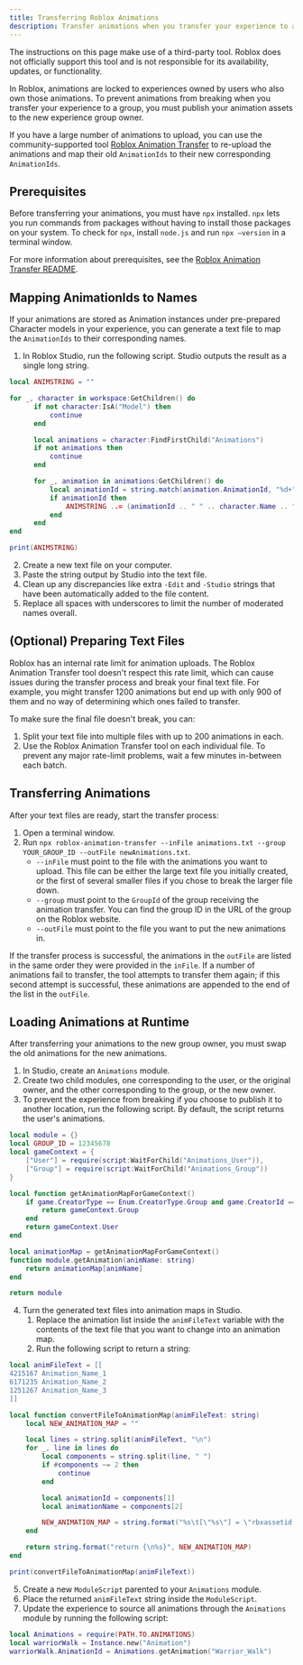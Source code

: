 ```yaml
---
title: Transferring Roblox Animations
description: Transfer animations when you transfer your experience to a new group owner.
---
```


<Alert severity="info">
The instructions on this page make use of a third-party tool. Roblox does not officially support this tool and is not responsible for its availability, updates, or functionality.
</Alert>

In Roblox, animations are locked to experiences owned by users who also own those animations. To prevent animations from breaking when you transfer your experience to a group, you must publish your animation assets to the new experience group owner.

If you have a large number of animations to upload, you can use the community-supported tool [Roblox Animation Transfer](https://github.com/evaera/roblox-animation-transfer) to re-upload the animations and map their old `AnimationIds` to their new corresponding `AnimationIds`.

## Prerequisites

Before transferring your animations, you must have `npx` installed. `npx` lets you run commands from packages without having to install those packages on your system. To check for `npx`, install `node.js` and run `npx –version` in a terminal window.

For more information about prerequisites, see the [Roblox Animation Transfer README](https://github.com/evaera/roblox-animation-transfer?tab=readme-ov-file#roblosecurity).

## Mapping AnimationIds to Names

If your animations are stored as Animation instances under pre-prepared Character models in your experience, you can generate a text file to map the `AnimationIds` to their corresponding names.

1. In Roblox Studio, run the following script. Studio outputs the result as a single long string.

```lua
local ANIMSTRING = ""

for _, character in workspace:GetChildren() do
	  if not character:IsA("Model") then
		  continue
	  end

	  local animations = character:FindFirstChild("Animations")
	  if not animations then
		  continue
	  end

	  for _, animation in animations:GetChildren() do
		  local animationId = string.match(animation.AnimationId, "%d+")
		  if animationId then
			  ANIMSTRING ..= (animationId .. " " .. character.Name .. "_" .. string.gsub(animation.Name, " ", "_") .. "\n")
		  end
	  end
end

print(ANIMSTRING)
```

2. Create a new text file on your computer.
3. Paste the string output by Studio into the text file.
4. Clean up any discrepancies like extra `-Edit` and `-Studio` strings that have been automatically added to the file content.
5. Replace all spaces with underscores to limit the number of moderated names overall.

## (Optional) Preparing Text Files

Roblox has an internal rate limit for animation uploads. The Roblox Animation Transfer tool doesn't respect this rate limit, which can cause issues during the transfer process and break your final text file. For example, you might transfer 1200 animations but end up with only 900 of them and no way of determining which ones failed to transfer.

To make sure the final file doesn't break, you can:

1. Split your text file into multiple files with up to 200 animations in each.
2. Use the Roblox Animation Transfer tool on each individual file. To prevent any major rate-limit problems, wait a few minutes in-between each batch.

## Transferring Animations

After your text files are ready, start the transfer process:

1. Open a terminal window.
2. Run `npx roblox-animation-transfer --inFile animations.txt --group YOUR_GROUP_ID --outFile newAnimations.txt`.
   - `--inFile` must point to the file with the animations you want to upload. This file can be either the large text file you initially created, or the first of several smaller files if you chose to break the larger file down.
   - `--group` must point to the `GroupId` of the group receiving the animation transfer. You can find the group ID in the URL of the group on the Roblox website.
   - `--outFile` must point to the file you want to put the new animations in.

If the transfer process is successful, the animations in the `outFile` are listed in the same order they were provided in the `inFile`. If a number of animations fail to transfer, the tool attempts to transfer them again; if this second attempt is successful, these animations are appended to the end of the list in the `outFile`.

## Loading Animations at Runtime

After transferring your animations to the new group owner, you must swap the old animations for the new animations.

1. In Studio, create an `Animations` module.
2. Create two child modules, one corresponding to the user, or the original owner, and the other corresponding to the group, or the new owner.
3. To prevent the experience from breaking if you choose to publish it to another location, run the following script. By default, the script returns the user's animations.

```lua
local module = {}
local GROUP_ID = 12345678
local gameContext = {
	["User"] = require(script:WaitForChild("Animations_User")),
	["Group"] = require(script:WaitForChild("Animations_Group"))
}

local function getAnimationMapForGameContext()
	if game.CreatorType == Enum.CreatorType.Group and game.CreatorId == GROUP_ID then
		return gameContext.Group
	end
	return gameContext.User
end

local animationMap = getAnimationMapForGameContext()
function module.getAnimation(animName: string)
	return animationMap[animName]
end

return module
```

4. Turn the generated text files into animation maps in Studio.
   1. Replace the animation list inside the `animFileText` variable with the contents of the text file that you want to change into an animation map.
   2. Run the following script to return a string:

```lua
local animFileText = [[
4215167 Animation_Name_1
6171235 Animation_Name_2
1251267 Animation_Name_3
]]

local function convertFileToAnimationMap(animFileText: string)
	local NEW_ANIMATION_MAP = ""

	local lines = string.split(animFileText, "\n")
	for _, line in lines do
		local components = string.split(line, " ")
		if #components ~= 2 then
			continue
		end

		local animationId = components[1]
		local animationName = components[2]

		NEW_ANIMATION_MAP = string.format("%s\t[\"%s\"] = \"rbxassetid://%s\",\n", NEW_ANIMATION_MAP, animationName, animationId)
	end

	return string.format("return {\n%s}", NEW_ANIMATION_MAP)
end

print(convertFileToAnimationMap(animFileText))
```

5. Create a new `ModuleScript` parented to your `Animations` module.
6. Place the returned `animFileText` string inside the `ModuleScript`.
7. Update the experience to source all animations through the `Animations` module by running the following script:

```lua
local Animations = require(PATH.TO.ANIMATIONS)
local warriorWalk = Instance.new("Animation")
warriorWalk.AnimationId = Animations.getAnimation("Warrior_Walk")
```
